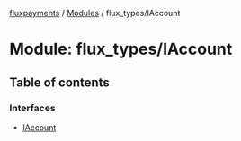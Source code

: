 [fluxpayments](../README.md) / [Modules](../modules.md) / flux\_types/IAccount

# Module: flux\_types/IAccount

## Table of contents

### Interfaces

- [IAccount](../interfaces/flux_types_IAccount.IAccount.md)
